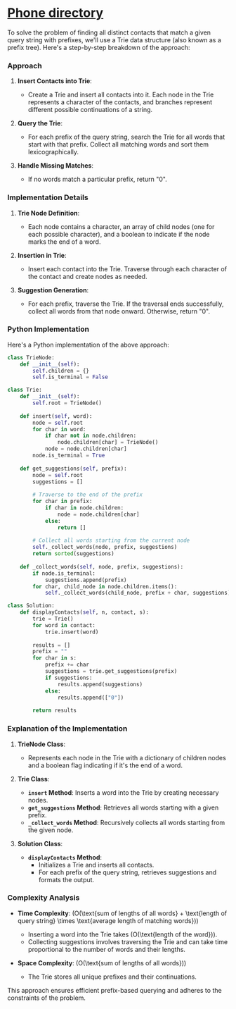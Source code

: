 # [Phone directory](https://www.geeksforgeeks.org/problems/phone-directory4628/1)

To solve the problem of finding all distinct contacts that match a given query string with prefixes, we'll use a Trie data structure (also known as a prefix tree). Here's a step-by-step breakdown of the approach:

### Approach

1. **Insert Contacts into Trie**:
   - Create a Trie and insert all contacts into it. Each node in the Trie represents a character of the contacts, and branches represent different possible continuations of a string.

2. **Query the Trie**:
   - For each prefix of the query string, search the Trie for all words that start with that prefix. Collect all matching words and sort them lexicographically.

3. **Handle Missing Matches**:
   - If no words match a particular prefix, return "0".

### Implementation Details

1. **Trie Node Definition**:
   - Each node contains a character, an array of child nodes (one for each possible character), and a boolean to indicate if the node marks the end of a word.

2. **Insertion in Trie**:
   - Insert each contact into the Trie. Traverse through each character of the contact and create nodes as needed.

3. **Suggestion Generation**:
   - For each prefix, traverse the Trie. If the traversal ends successfully, collect all words from that node onward. Otherwise, return "0".

### Python Implementation

Here's a Python implementation of the above approach:

```python
class TrieNode:
    def __init__(self):
        self.children = {}
        self.is_terminal = False

class Trie:
    def __init__(self):
        self.root = TrieNode()
    
    def insert(self, word):
        node = self.root
        for char in word:
            if char not in node.children:
                node.children[char] = TrieNode()
            node = node.children[char]
        node.is_terminal = True
    
    def get_suggestions(self, prefix):
        node = self.root
        suggestions = []
        
        # Traverse to the end of the prefix
        for char in prefix:
            if char in node.children:
                node = node.children[char]
            else:
                return []
        
        # Collect all words starting from the current node
        self._collect_words(node, prefix, suggestions)
        return sorted(suggestions)
    
    def _collect_words(self, node, prefix, suggestions):
        if node.is_terminal:
            suggestions.append(prefix)
        for char, child_node in node.children.items():
            self._collect_words(child_node, prefix + char, suggestions)

class Solution:
    def displayContacts(self, n, contact, s):
        trie = Trie()
        for word in contact:
            trie.insert(word)
        
        results = []
        prefix = ""
        for char in s:
            prefix += char
            suggestions = trie.get_suggestions(prefix)
            if suggestions:
                results.append(suggestions)
            else:
                results.append(["0"])
        
        return results
```

### Explanation of the Implementation

1. **TrieNode Class**:
   - Represents each node in the Trie with a dictionary of children nodes and a boolean flag indicating if it's the end of a word.

2. **Trie Class**:
   - **`insert` Method**: Inserts a word into the Trie by creating necessary nodes.
   - **`get_suggestions` Method**: Retrieves all words starting with a given prefix.
   - **`_collect_words` Method**: Recursively collects all words starting from the given node.

3. **Solution Class**:
   - **`displayContacts` Method**: 
     - Initializes a Trie and inserts all contacts.
     - For each prefix of the query string, retrieves suggestions and formats the output.

### Complexity Analysis

- **Time Complexity**: \(O(\text{sum of lengths of all words} + \text{length of query string} \times \text{average length of matching words})\)
  - Inserting a word into the Trie takes \(O(\text{length of the word})\).
  - Collecting suggestions involves traversing the Trie and can take time proportional to the number of words and their lengths.

- **Space Complexity**: \(O(\text{sum of lengths of all words})\)
  - The Trie stores all unique prefixes and their continuations.

This approach ensures efficient prefix-based querying and adheres to the constraints of the problem.
